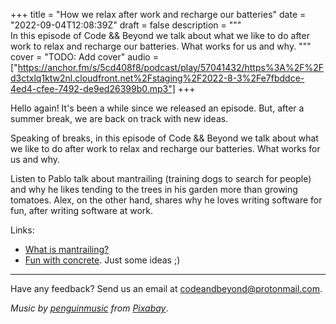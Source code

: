 +++
title = "How we relax after work and recharge our batteries"
date = "2022-09-04T12:08:39Z"
draft = false
description = """\
  In this episode of Code && Beyond we talk about what we like to do after work to relax and recharge our batteries. What works for us and why.
  """
cover = "TODO: Add cover"
audio = ["https://anchor.fm/s/5cd408f8/podcast/play/57041432/https%3A%2F%2Fd3ctxlq1ktw2nl.cloudfront.net%2Fstaging%2F2022-8-3%2Fe7fbddce-4ed4-cfee-7492-de9ed26399b0.mp3"]
+++

Hello again! It's been a while since we released an episode. But, after a
summer break, we are back on track with new ideas.
<!--more-->

Speaking of breaks, in this episode of Code && Beyond we talk about what we
like to do after work to relax and recharge our batteries. What works for us
and why.

Listen to Pablo talk about mantrailing (training dogs to search for people) and
why he likes tending to the trees in his garden more than growing tomatoes.
Alex, on the other hand, shares why he loves writing software for fun, after
writing software at work.

Links:

- [What is mantrailing?](https://www.mantrailinguk.com/post/what-is-mantrailing)
- [Fun with concrete](https://www.instructables.com/DIY-Concrete/). Just some ideas ;)

---

Have any feedback? Send us an email at
[codeandbeyond@protonmail.com](mailto:codeandbeyond@protonmail.com).

*Music by [penguinmusic](https://pixabay.com/users/penguinmusic-24940186) from
[Pixabay](https://pixabay.com/music)*.

